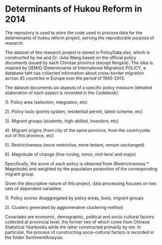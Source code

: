 # Determinants of Hukou Reform in 2014
The repository is used to store the code used to process data for the determinants of hukou reform project, 
serving the reproducible purpose of research.

The dataset of this research project is stored in PolicyData.xlsx, which is constructed by me and Dr. Julia Wang based on the 
official policy documents issued by each Chinese province (except Ningxia). The idea is inspired by DEMIG (Determinants
of International Migration) POLICY, a database taht has collected information about cross-border migration across 45 countries in Europe over the period of 1945-2013. 

The dataset documents six aspects of a specific policy measure (detailed elaboration of each aspect is recorded in the Codebook):

1). Policy area (selection, integration, etc)

2). Policy tools (points system, residential permit, talent scheme, etc)

3). Migrant groups (students, high-skilled, investors, etc)

4). Migrant origins (from city of the same province, from the countryside out of this province, etc)

5). Restrictiveness (more restrictive, more lenient, remain unchanged)

6). Magnitude of change (fine-tuning, minor, mid-level and major)

Specifically, the score of each policy is obtained from (Restrictiveness * Magnitude) and weighted by the population porportion of the corresponding migrant group.

Given the descriptive nature of this project, data processing focuses on two sets of dependent variables:

1). Policy scores disaggregated by policy areas, tools, migrant groups

2). Clusters generated by agglomerative clustering method

Covariates are economic, demographic, political and socio-cultural factors collected at provincial level, the former two of which come from Chinese Statistical Yearbooks while the latter constructed primarily by me. In particular, the process of constructing socio-cultural factors is recorded in the folder SentimentAnalysis. 


